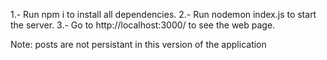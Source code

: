 1.- Run npm i to install all dependencies.
2.- Run nodemon index.js to start the server.
3.- Go to http://localhost:3000/ to see the web page.

Note: posts are not persistant in this version of the application 
